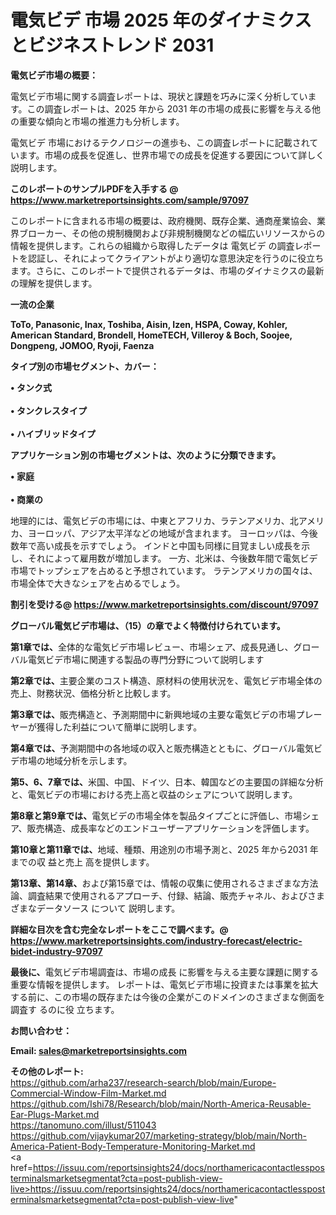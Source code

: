 # 電気ビデ 市場 2025 年のダイナミクスとビジネストレンド 2031

<strong><b>電気ビデ市場の概要：</b></strong>

電気ビデ市場に関する調査レポートは、現状と課題を巧みに深く分析しています。この調査レポートは、2025 年から 2031 年の市場の成長に影響を与える他の重要な傾向と市場の推進力も分析します。

電気ビデ 市場におけるテクノロジーの進歩も、この調査レポートに記載されています。市場の成長を促進し、世界市場での成長を促進する要因について詳しく説明します。

<strong>このレポートのサンプルPDFを入手する @ <a href=https://www.marketreportsinsights.com/sample/97097>https://www.marketreportsinsights.com/sample/97097</a></strong>

このレポートに含まれる市場の概要は、政府機関、既存企業、通商産業協会、業界ブローカー、その他の規制機関および非規制機関などの幅広いリソースからの情報を提供します。これらの組織から取得したデータは 電気ビデ の調査レポートを認証し、それによってクライアントがより適切な意思決定を行うのに役立ちます。さらに、このレポートで提供されるデータは、市場のダイナミクスの最新の理解を提供します。

<strong>一流の企業</strong>

<strong><b>ToTo, Panasonic, Inax, Toshiba, Aisin, Izen, HSPA, Coway, Kohler, American Standard, Brondell, HomeTECH, Villeroy & Boch, Soojee, Dongpeng, JOMOO, Ryoji, Faenza</b></strong>

<strong><b>タイプ別の市場セグメント、カバー：</b></strong>

<strong>• タンク式<br><br>• タンクレスタイプ<br><br>• ハイブリッドタイプ</strong>

<strong><b>アプリケーション別の市場セグメントは、次のように分類できます。</b></strong>

<strong>• 家庭<br><br>• 商業の</strong>

 地理的には、電気ビデの市場には、中東とアフリカ、ラテンアメリカ、北アメリカ、ヨーロッパ、アジア太平洋などの地域が含まれます。 ヨーロッパは、今後数年で高い成長を示すでしょう。 インドと中国も同様に目覚ましい成長を示し、それによって雇用数が増加します。 一方、北米は、今後数年間で電気ビデ市場でトップシェアを占めると予想されています。 ラテンアメリカの国々は、市場全体で大きなシェアを占めるでしょう。

<strong>割引を受ける@ <a href=https://www.marketreportsinsights.com/discount/97097>https://www.marketreportsinsights.com/discount/97097</a></strong>

<strong><b>グローバル電気ビデ市場は、（15）の章でよく特徴付けられています。</b></strong>

<strong><b>第</b></strong><strong><b>1章では、</b></strong>全体的な電気ビデ市場レビュー、市場シェア、成長見通し、グローバル電気ビデ市場に関連する製品の専門分野について説明します

<strong><b>第2章では、</b></strong>主要企業のコスト構造、原材料の使用状況を、電気ビデ市場全体の売上、財務状況、価格分析と比較します。

<strong><b>第3章では、</b></strong>販売構造と、予測期間中に新興地域の主要な電気ビデの市場プレーヤーが獲得した利益について簡単に説明します。

<strong><b>第4章では、</b></strong>予測期間中の各地域の収入と販売構造とともに、グローバル電気ビデ市場の地域分析を示します。

<strong><b>第5、6、7章では、</b></strong>米国、中国、ドイツ、日本、韓国などの主要国の詳細な分析と、電気ビデの市場における売上高と収益のシェアについて説明します。

<strong><b>第8章と第9章では、</b></strong>電気ビデの市場全体を製品タイプごとに評価し、市場シェア、販売構造、成長率などのエンドユーザーアプリケーションを評価します。

<strong><b>第10章と第11章では、</b></strong>地域、種類、用途別の市場予測と、2025 年から2031 年までの収 益と売上 高を提供します。

<strong><b>第13章、第14章、</b></strong>および第15章では、情報の収集に使用されるさまざまな方法論、調査結果で使用されるアプローチ、付録、結論、販売チャネル、およびさまざまなデータソース について 説明します。

<strong>詳細な目次を含む完全なレポートをここで調べます。@ <a href=https://www.marketreportsinsights.com/industry-forecast/electric-bidet-industry-97097>https://www.marketreportsinsights.com/industry-forecast/electric-bidet-industry-97097</a></strong>

<strong><b>最後に、</b></strong>電気ビデ市場調査は、市場の成長 に影響を</a>与える主要な課題に関する重要な情報を提供します。 レポートは、電気ビデ市場に投資または事業を拡大する前に、この市場の既存または今後の企業がこのドメインのさまざまな側面を調査す るのに役 立ちます。

<strong><b>お問い合わせ：</b></strong>

<strong>Email: </strong><a href=mailto:sales@marketreportsinsights.com><strong>sales@marketreportsinsights.com</strong></a>

<strong>その他のレポート:</strong>
<br>
<a href=https://github.com/arha237/research-search/blob/main/Europe-Commercial-Window-Film-Market.md>https://github.com/arha237/research-search/blob/main/Europe-Commercial-Window-Film-Market.md</a>
<br>
<a href=https://github.com/Ishi78/Research/blob/main/North-America-Reusable-Ear-Plugs-Market.md>https://github.com/Ishi78/Research/blob/main/North-America-Reusable-Ear-Plugs-Market.md</a>
<br>
<a href=https://tanomuno.com/illust/511043>https://tanomuno.com/illust/511043</a>
<br>
<a href=https://github.com/vijaykumar207/marketing-strategy/blob/main/North-America-Patient-Body-Temperature-Monitoring-Market.md>https://github.com/vijaykumar207/marketing-strategy/blob/main/North-America-Patient-Body-Temperature-Monitoring-Market.md</a>
<br>
<a href=https://issuu.com/reportsinsights24/docs/northamericacontactlessposterminalsmarketsegmentat?cta=post-publish-view-live>https://issuu.com/reportsinsights24/docs/northamericacontactlessposterminalsmarketsegmentat?cta=post-publish-view-live</a>"
